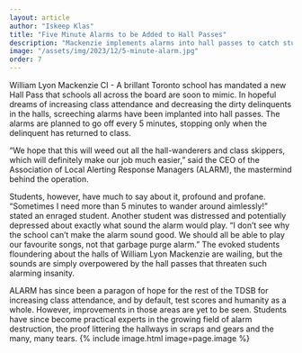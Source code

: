 ```yaml
---
layout: article
author: "Iskeep Klas"
title: "Five Minute Alarms to be Added to Hall Passes"
description: "Mackenzie implements alarms into hall passes to catch students skipping class, causing uproar amongst the student body."
image: "/assets/img/2023/12/5-minute-alarm.jpg"
order: 7
---
```


William Lyon Mackenzie CI - A brillant Toronto school has mandated a new Hall Pass that schools all across the board are soon to mimic. In hopeful dreams of increasing class attendance and decreasing the dirty delinquents in the halls, screeching alarms have been implanted into hall passes. The alarms are planned to go off every 5 minutes, stopping only when the delinquent has returned to class. 

“We hope that this will weed out all the hall-wanderers and class skippers, which will definitely make our job much easier,” said the CEO of the Association of Local Alerting Response Managers (ALARM), the mastermind behind the operation. 

Students, however, have much to say about it, profound and profane. “Sometimes I need more than 5 minutes to wander around aimlessly!” stated an enraged student. Another student was distressed and potentially depressed about exactly what sound the alarm would play. “I don’t see why the school can’t make the alarm sound good. We should all be able to play our  favourite songs, not that garbage purge alarm.” The evoked students floundering about the halls of William Lyon Mackenzie are wailing, but the sounds are simply overpowered by the hall passes that threaten such alarming insanity. 

ALARM has since been a paragon of hope for the rest of the TDSB for increasing class attendance, and by default, test scores and humanity as a whole. However, improvements in those areas are yet to be seen. Students have since become practical experts in the growing field of alarm destruction, the proof littering the hallways in scraps and gears and the many, many tears. 
{% include image.html image=page.image %}

